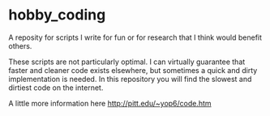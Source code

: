 # hobby_coding

A reposity for scripts I write for fun or for research that I think would benefit others.

These scripts are not particularly optimal. I can virtually guarantee that faster and cleaner code exists elsewhere, but sometimes a quick and dirty implementation is needed. In this repository you will find the slowest and dirtiest code on the internet.

A little more information here
http://pitt.edu/~yop6/code.htm
